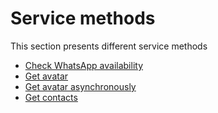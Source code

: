 # Service methods

This section presents different service methods

- [Check WhatsApp availability](CheckWhatsapp.md)
- [Get avatar](GetAvatar.md)
- [Get avatar asynchronously](GetAvatarAsync.md)
- [Get contacts](GetContacts.md)
